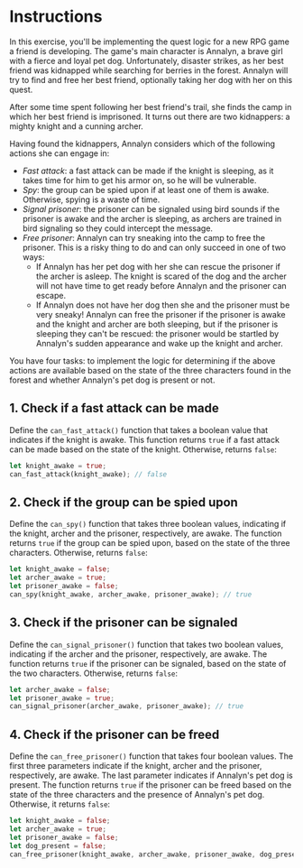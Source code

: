 # Instructions

In this exercise, you'll be implementing the quest logic for a new RPG game a friend is developing.
The game's main character is Annalyn, a brave girl with a fierce and loyal pet dog.
Unfortunately, disaster strikes, as her best friend was kidnapped while searching for berries in the forest.
Annalyn will try to find and free her best friend, optionally taking her dog with her on this quest.

After some time spent following her best friend's trail, she finds the camp in which her best friend is imprisoned.
It turns out there are two kidnappers: a mighty knight and a cunning archer.

Having found the kidnappers, Annalyn considers which of the following actions she can engage in:

- _Fast attack_: a fast attack can be made if the knight is sleeping, as it takes time for him to get his armor on, so he will be vulnerable.
- _Spy_: the group can be spied upon if at least one of them is awake. Otherwise, spying is a waste of time.
- _Signal prisoner_: the prisoner can be signaled using bird sounds if the prisoner is awake and the archer is sleeping, as archers are trained in bird signaling so they could intercept the message.
- _Free prisoner_: Annalyn can try sneaking into the camp to free the prisoner.
  This is a risky thing to do and can only succeed in one of two ways:
  - If Annalyn has her pet dog with her she can rescue the prisoner if the archer is asleep.
    The knight is scared of the dog and the archer will not have time to get ready before Annalyn and the prisoner can escape.
  - If Annalyn does not have her dog then she and the prisoner must be very sneaky!
    Annalyn can free the prisoner if the prisoner is awake and the knight and archer are both sleeping, but if the prisoner is sleeping they can't be rescued: the prisoner would be startled by Annalyn's sudden appearance and wake up the knight and archer.

You have four tasks: to implement the logic for determining if the above actions are available based on the state of the three characters found in the forest and whether Annalyn's pet dog is present or not.

## 1. Check if a fast attack can be made

Define the `can_fast_attack()` function that takes a boolean value that indicates if the knight is awake.
This function returns `true` if a fast attack can be made based on the state of the knight.
Otherwise, returns `false`:

```rust
let knight_awake = true;
can_fast_attack(knight_awake); // false
```

## 2. Check if the group can be spied upon

Define the `can_spy()` function that takes three boolean values, indicating if the knight, archer and the prisoner, respectively, are awake.
The function returns `true` if the group can be spied upon, based on the state of the three characters.
Otherwise, returns `false`:

```rust
let knight_awake = false;
let archer_awake = true;
let prisoner_awake = false;
can_spy(knight_awake, archer_awake, prisoner_awake); // true
```

## 3. Check if the prisoner can be signaled

Define the `can_signal_prisoner()` function that takes two boolean values, indicating if the archer and the prisoner, respectively, are awake.
The function returns `true` if the prisoner can be signaled, based on the state of the two characters.
Otherwise, returns `false`:

```rust
let archer_awake = false;
let prisoner_awake = true;
can_signal_prisoner(archer_awake, prisoner_awake); // true
```

## 4. Check if the prisoner can be freed

Define the `can_free_prisoner()` function that takes four boolean values.
The first three parameters indicate if the knight, archer and the prisoner, respectively, are awake.
The last parameter indicates if Annalyn's pet dog is present.
The function returns `true` if the prisoner can be freed based on the state of the three characters and the presence of Annalyn's pet dog.
Otherwise, it returns `false`:

```rust
let knight_awake = false;
let archer_awake = true;
let prisoner_awake = false;
let dog_present = false;
can_free_prisoner(knight_awake, archer_awake, prisoner_awake, dog_present); // false
```